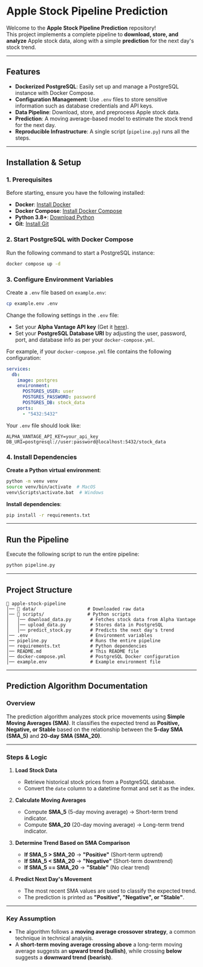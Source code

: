 # Apple Stock Pipeline Prediction

Welcome to the **Apple Stock Pipeline Prediction** repository!  
This project implements a complete pipeline to **download, store, and analyze** Apple stock data, along with a simple **prediction** for the next day's stock trend.

---

## Features

- **Dockerized PostgreSQL**: Easily set up and manage a PostgreSQL instance with Docker Compose.  
- **Configuration Management**: Use `.env` files to store sensitive information such as database credentials and API keys.  
- **Data Pipeline**: Download, store, and preprocess Apple stock data.  
- **Prediction**: A moving average-based model to estimate the stock trend for the next day.  
- **Reproducible Infrastructure**: A single script (`pipeline.py`) runs all the steps.

---

## Installation & Setup

### 1. Prerequisites

Before starting, ensure you have the following installed:

- **Docker**: [Install Docker](https://docs.docker.com/get-docker/)  
- **Docker Compose**: [Install Docker Compose](https://docs.docker.com/compose/install/)  
- **Python 3.8+**: [Download Python](https://www.python.org/downloads/)  
- **Git**: [Install Git](https://git-scm.com/downloads/)  

### 2. Start PostgreSQL with Docker Compose

Run the following command to start a PostgreSQL instance:  
```bash
docker compose up -d
```

### 3. Configure Environment Variables

Create a `.env` file based on `example.env`:
```bash
cp example.env .env
```
Change the following settings in the `.env` file:

- Set your **Alpha Vantage API key** (Get it [here](https://www.alphavantage.co/support/#api-key)).
- Set your **PostgreSQL Database URI** by adjusting the user, password, port, and database info as per your `docker-compose.yml`.

For example, if your `docker-compose.yml` file contains the following configuration:

```yaml
services:
  db:
    image: postgres
    environment:
      POSTGRES_USER: user
      POSTGRES_PASSWORD: password
      POSTGRES_DB: stock_data
    ports:
      - "5432:5432"
```

Your `.env` file should look like:

```env
ALPHA_VANTAGE_API_KEY=your_api_key
DB_URI=postgresql://user:password@localhost:5432/stock_data
```

### 4. Install Dependencies

**Create a Python virtual environment**:  
```bash
python -m venv venv
source venv/bin/activate  # MacOS
venv\Scripts\activate.bat  # Windows
```

**Install dependencies**:  
```bash
pip install -r requirements.txt
```

---

## Run the Pipeline

Execute the following script to run the entire pipeline:

```bash
python pipeline.py
```

---

## Project Structure

```plaintext
📂 apple-stock-pipeline
│── 📂 data/                   # Downloaded raw data
│── 📂 scripts/                # Python scripts
│   │── download_data.py       # Fetches stock data from Alpha Vantage
│   │── upload_data.py         # Stores data in PostgreSQL
│   │── predict_stock.py       # Predicts the next day's trend
│── .env                       # Environment variables
│── pipeline.py                # Runs the entire pipeline
│── requirements.txt           # Python dependencies
│── README.md                  # This README file
│── docker-compose.yml         # PostgreSQL Docker configuration
│── example.env                # Example environment file
```

---

## Prediction Algorithm Documentation

### Overview

The prediction algorithm analyzes stock price movements using **Simple Moving Averages (SMA)**. It classifies the expected trend as **Positive, Negative, or Stable** based on the relationship between the **5-day SMA (SMA_5)** and **20-day SMA (SMA_20)**.

---

### Steps & Logic 

1. **Load Stock Data**  
   - Retrieve historical stock prices from a PostgreSQL database.  
   - Convert the `date` column to a datetime format and set it as the index.

2. **Calculate Moving Averages**  
   - Compute **SMA_5** (5-day moving average) → Short-term trend indicator.  
   - Compute **SMA_20** (20-day moving average) → Long-term trend indicator.

3. **Determine Trend Based on SMA Comparison**  
   - **If SMA_5 > SMA_20** → **"Positive"** (Short-term uptrend)  
   - **If SMA_5 < SMA_20** → **"Negative"** (Short-term downtrend)  
   - **If SMA_5 == SMA_20** → **"Stable"** (No clear trend)

4. **Predict Next Day's Movement**  
   - The most recent SMA values are used to classify the expected trend.  
   - The prediction is printed as **"Positive", "Negative", or "Stable"**.

---

### **Key Assumption**  

- The algorithm follows a **moving average crossover strategy**, a common technique in technical analysis.  
- A **short-term moving average crossing above** a long-term moving average suggests an **upward trend (bullish)**, while crossing **below** suggests a **downward trend (bearish)**.

